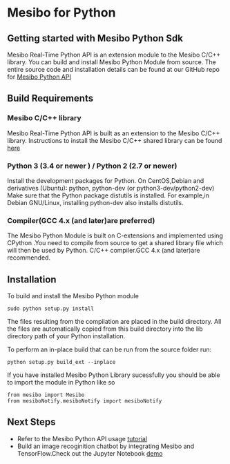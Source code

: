 # Mesibo for Python

## Getting started with Mesibo Python Sdk
Mesibo Real-Time Python API is an extension module to the Mesibo C/C++ library. You can build and install Mesibo Python Module from source. The entire source code and installation details can be found at our GitHub repo for [Mesibo Python API](https://github.com/mesibo/python)

## Build Requirements 

###  Mesibo C/C++ library
Mesibo Real-Time Python API is built as an extension to the Mesibo C/C++ library. 
Instructions to install the Mesibo C/C++ shared library can be found [here](https://mesibo.com/documentation/install/linux/#install-using-the-convenience-script)

### Python 3 (3.4 or newer ) / Python 2 (2.7 or newer)
  Install the development packages for Python. On CentOS,Debian and derivatives (Ubuntu): python, python-dev (or python3-dev/python2-dev)
  Make sure that the Python package distutils is installed. For example,in Debian GNU/Linux, installing python-dev also      installs distutils.

### Compiler(GCC 4.x (and later)are preferred)
The Mesibo Python Module is built on C-extensions and implemented using CPython .You need to compile from source to get a shared library file which will then be used by Python.
  C/C++ compiler.GCC 4.x (and later)are recommended.
  
## Installation

To build and install the Mesibo Python module
```
sudo python setup.py install

```
The files resulting from the compilation are placed in the build directory. All the files are automatically copied from this build directory into the lib directory path of your Python installation.

To perform an in-place build that can be run from the source folder run:
```
python setup.py build_ext --inplace
```


If you have installed Mesibo Python Library sucessfully  you should be able to import the module in Python like so
```
from mesibo import Mesibo
from mesiboNotify.mesiboNotify import mesiboNotify
```
## Next Steps
- Refer to the Mesibo Python API usage [tutorial](https://github.com/mesibo/python)
- Build an image recoginition chatbot by integrating Mesibo and TensorFlow.Check out the Jupyter Notebook [demo](https://colab.research.google.com/drive/1KDASF7tCVMsmvpD1mMrD4uEo-MKiZ6DA#scrollTo=KPr32jdGYOnU)

